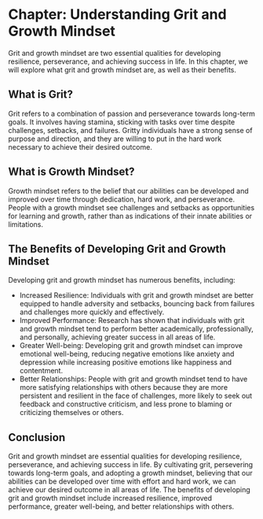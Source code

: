 Chapter: Understanding Grit and Growth Mindset
==============================================

Grit and growth mindset are two essential qualities for developing resilience, perseverance, and achieving success in life. In this chapter, we will explore what grit and growth mindset are, as well as their benefits.

What is Grit?
-------------

Grit refers to a combination of passion and perseverance towards long-term goals. It involves having stamina, sticking with tasks over time despite challenges, setbacks, and failures. Gritty individuals have a strong sense of purpose and direction, and they are willing to put in the hard work necessary to achieve their desired outcome.

What is Growth Mindset?
-----------------------

Growth mindset refers to the belief that our abilities can be developed and improved over time through dedication, hard work, and perseverance. People with a growth mindset see challenges and setbacks as opportunities for learning and growth, rather than as indications of their innate abilities or limitations.

The Benefits of Developing Grit and Growth Mindset
--------------------------------------------------

Developing grit and growth mindset has numerous benefits, including:

* Increased Resilience: Individuals with grit and growth mindset are better equipped to handle adversity and setbacks, bouncing back from failures and challenges more quickly and effectively.
* Improved Performance: Research has shown that individuals with grit and growth mindset tend to perform better academically, professionally, and personally, achieving greater success in all areas of life.
* Greater Well-being: Developing grit and growth mindset can improve emotional well-being, reducing negative emotions like anxiety and depression while increasing positive emotions like happiness and contentment.
* Better Relationships: People with grit and growth mindset tend to have more satisfying relationships with others because they are more persistent and resilient in the face of challenges, more likely to seek out feedback and constructive criticism, and less prone to blaming or criticizing themselves or others.

Conclusion
----------

Grit and growth mindset are essential qualities for developing resilience, perseverance, and achieving success in life. By cultivating grit, persevering towards long-term goals, and adopting a growth mindset, believing that our abilities can be developed over time with effort and hard work, we can achieve our desired outcome in all areas of life. The benefits of developing grit and growth mindset include increased resilience, improved performance, greater well-being, and better relationships with others.
